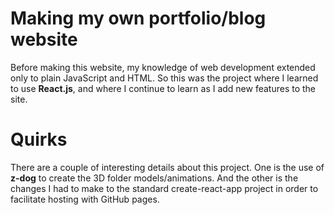 # Making my own portfolio/blog website
Before making this website, my knowledge of web development extended only to plain JavaScript and HTML. 
So this was the project where I learned to use **React.js**, and where I continue to learn as I add new features to the site.

# Quirks
There are a couple of interesting details about this project. One is the use of **z-dog** to create the 3D folder models/animations. And the other is the changes I had to make to the standard create-react-app project in order to facilitate hosting with GitHub pages.

